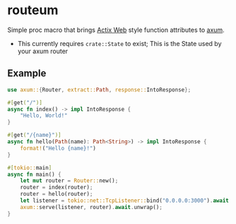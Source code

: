 # routeum

Simple proc macro that brings [Actix Web](https://actix.rs/) style function attributes to [axum](https://github.com/tokio-rs/axum).

- This currently requires `crate::State` to exist; This is the State used by your axum router

## Example

```rust
use axum::{Router, extract::Path, response::IntoResponse};

#[get("/")]
async fn index() -> impl IntoResponse {
    "Hello, World!"
}

#[get("/{name}")]
async fn hello(Path(name): Path<String>) -> impl IntoResponse {
    format!("Hello {name}!")
}

#[tokio::main]
async fn main() {
    let mut router = Router::new();
    router = index(router);
    router = hello(router);
    let listener = tokio::net::TcpListener::bind("0.0.0.0:3000").await.unwrap();
    axum::serve(listener, router).await.unwrap();
}
```
